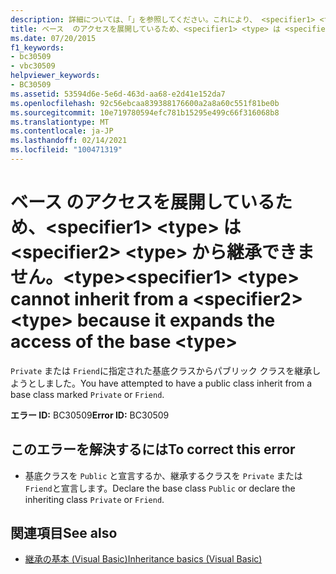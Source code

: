 ```yaml
---
description: 詳細については、「」を参照してください。これにより、 <specifier1> <type> <specifier2> <type> ベースのアクセスが拡張されるため、から継承できません。 <type>
title: ベース  のアクセスを展開しているため、<specifier1> <type> は <specifier2> <type> から継承できません。<type>
ms.date: 07/20/2015
f1_keywords:
- bc30509
- vbc30509
helpviewer_keywords:
- BC30509
ms.assetid: 53594d6e-5e6d-463d-aa68-e2d41e152da7
ms.openlocfilehash: 92c56ebcaa839388176600a2a8a60c551f81be0b
ms.sourcegitcommit: 10e719780594efc781b15295e499c66f316068b8
ms.translationtype: MT
ms.contentlocale: ja-JP
ms.lasthandoff: 02/14/2021
ms.locfileid: "100471319"
---
```

# <a name="specifier1-type-cannot-inherit-from-a-specifier2-type-because-it-expands-the-access-of-the-base-type"></a><span data-ttu-id="b51c2-103">ベース  のアクセスを展開しているため、\<specifier1> \<type> は \<specifier2> \<type> から継承できません。\<type></span><span class="sxs-lookup"><span data-stu-id="b51c2-103">\<specifier1> \<type> cannot inherit from a \<specifier2> \<type> because it expands the access of the base \<type></span></span>

<span data-ttu-id="b51c2-104">`Private` または `Friend`に指定された基底クラスからパブリック クラスを継承しようとしました。</span><span class="sxs-lookup"><span data-stu-id="b51c2-104">You have attempted to have a public class inherit from a base class marked `Private` or `Friend`.</span></span>  
  
 <span data-ttu-id="b51c2-105">**エラー ID:** BC30509</span><span class="sxs-lookup"><span data-stu-id="b51c2-105">**Error ID:** BC30509</span></span>  
  
## <a name="to-correct-this-error"></a><span data-ttu-id="b51c2-106">このエラーを解決するには</span><span class="sxs-lookup"><span data-stu-id="b51c2-106">To correct this error</span></span>  
  
- <span data-ttu-id="b51c2-107">基底クラスを `Public` と宣言するか、継承するクラスを `Private` または `Friend`と宣言します。</span><span class="sxs-lookup"><span data-stu-id="b51c2-107">Declare the base class `Public` or declare the inheriting class `Private` or `Friend`.</span></span>  
  
## <a name="see-also"></a><span data-ttu-id="b51c2-108">関連項目</span><span class="sxs-lookup"><span data-stu-id="b51c2-108">See also</span></span>

- [<span data-ttu-id="b51c2-109">継承の基本 (Visual Basic)</span><span class="sxs-lookup"><span data-stu-id="b51c2-109">Inheritance basics (Visual Basic)</span></span>](../programming-guide/language-features/objects-and-classes/inheritance-basics.md)
